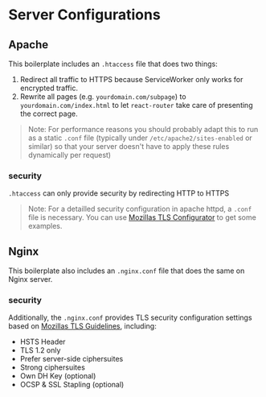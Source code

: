 # Server Configurations

## Apache

This boilerplate includes an `.htaccess` file that does two things:

1. Redirect all traffic to HTTPS because ServiceWorker only works for encrypted
   traffic.
1. Rewrite all pages (e.g. `yourdomain.com/subpage`) to `yourdomain.com/index.html`
   to let `react-router` take care of presenting the correct page.

> Note: For performance reasons you should probably adapt this to run as a static
  `.conf` file (typically under `/etc/apache2/sites-enabled` or similar) so that
  your server doesn't have to apply these rules dynamically per request)

### security
`.htaccess` can only provide security by redirecting HTTP to HTTPS

> Note: For a detailled security configuration in apache httpd, a `.conf` file is necessary. You can use [Mozillas TLS Configurator](https://mozilla.github.io/server-side-tls/ssl-config-generator/) to get some examples.

## Nginx

This boilerplate also includes an `.nginx.conf` file that does the same on Nginx server.

### security

Additionally, the `.nginx.conf` provides TLS security configuration settings based on [Mozillas TLS Guidelines](https://wiki.mozilla.org/Security/Server_Side_TLS), including:

- HSTS Header
- TLS 1.2 only
- Prefer server-side ciphersuites
- Strong ciphersuites
- Own DH Key (optional)
- OCSP & SSL Stapling (optional)
